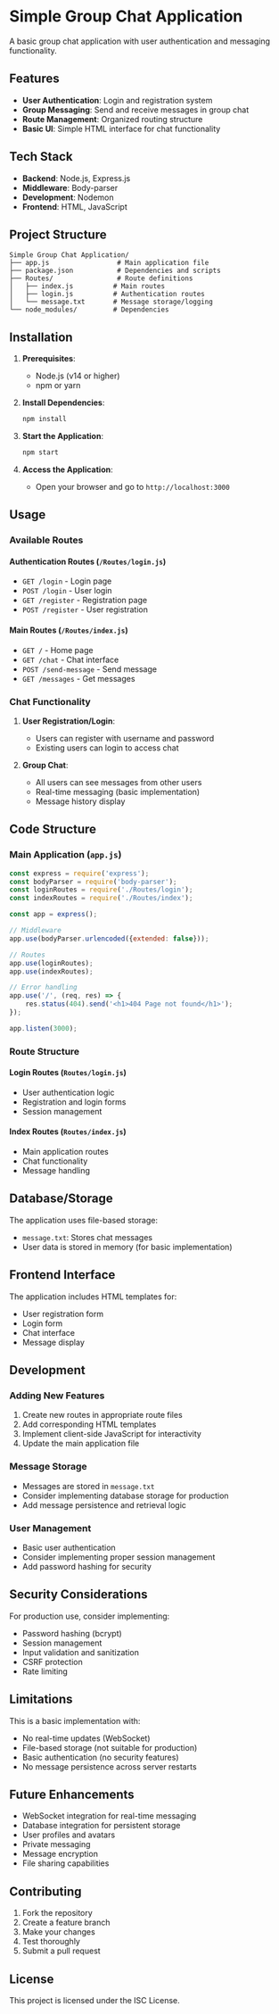 # Simple Group Chat Application

A basic group chat application with user authentication and messaging functionality.

## Features

- **User Authentication**: Login and registration system
- **Group Messaging**: Send and receive messages in group chat
- **Route Management**: Organized routing structure
- **Basic UI**: Simple HTML interface for chat functionality

## Tech Stack

- **Backend**: Node.js, Express.js
- **Middleware**: Body-parser
- **Development**: Nodemon
- **Frontend**: HTML, JavaScript

## Project Structure

```
Simple Group Chat Application/
├── app.js                 # Main application file
├── package.json           # Dependencies and scripts
├── Routes/                # Route definitions
│   ├── index.js          # Main routes
│   ├── login.js          # Authentication routes
│   └── message.txt       # Message storage/logging
└── node_modules/         # Dependencies
```

## Installation

1. **Prerequisites**:
   - Node.js (v14 or higher)
   - npm or yarn

2. **Install Dependencies**:
   ```bash
   npm install
   ```

3. **Start the Application**:
   ```bash
   npm start
   ```

4. **Access the Application**:
   - Open your browser and go to `http://localhost:3000`

## Usage

### Available Routes

#### Authentication Routes (`/Routes/login.js`)
- `GET /login` - Login page
- `POST /login` - User login
- `GET /register` - Registration page
- `POST /register` - User registration

#### Main Routes (`/Routes/index.js`)
- `GET /` - Home page
- `GET /chat` - Chat interface
- `POST /send-message` - Send message
- `GET /messages` - Get messages

### Chat Functionality

1. **User Registration/Login**:
   - Users can register with username and password
   - Existing users can login to access chat

2. **Group Chat**:
   - All users can see messages from other users
   - Real-time messaging (basic implementation)
   - Message history display

## Code Structure

### Main Application (`app.js`)
```javascript
const express = require('express');
const bodyParser = require('body-parser');
const loginRoutes = require('./Routes/login');
const indexRoutes = require('./Routes/index');

const app = express();

// Middleware
app.use(bodyParser.urlencoded({extended: false}));

// Routes
app.use(loginRoutes);
app.use(indexRoutes);

// Error handling
app.use('/', (req, res) => {
    res.status(404).send('<h1>404 Page not found</h1>');
});

app.listen(3000);
```

### Route Structure

#### Login Routes (`Routes/login.js`)
- User authentication logic
- Registration and login forms
- Session management

#### Index Routes (`Routes/index.js`)
- Main application routes
- Chat functionality
- Message handling

## Database/Storage

The application uses file-based storage:
- `message.txt`: Stores chat messages
- User data is stored in memory (for basic implementation)

## Frontend Interface

The application includes HTML templates for:
- User registration form
- Login form
- Chat interface
- Message display

## Development

### Adding New Features
1. Create new routes in appropriate route files
2. Add corresponding HTML templates
3. Implement client-side JavaScript for interactivity
4. Update the main application file

### Message Storage
- Messages are stored in `message.txt`
- Consider implementing database storage for production
- Add message persistence and retrieval logic

### User Management
- Basic user authentication
- Consider implementing proper session management
- Add password hashing for security

## Security Considerations

For production use, consider implementing:
- Password hashing (bcrypt)
- Session management
- Input validation and sanitization
- CSRF protection
- Rate limiting

## Limitations

This is a basic implementation with:
- No real-time updates (WebSocket)
- File-based storage (not suitable for production)
- Basic authentication (no security features)
- No message persistence across server restarts

## Future Enhancements

- WebSocket integration for real-time messaging
- Database integration for persistent storage
- User profiles and avatars
- Private messaging
- Message encryption
- File sharing capabilities

## Contributing

1. Fork the repository
2. Create a feature branch
3. Make your changes
4. Test thoroughly
5. Submit a pull request

## License

This project is licensed under the ISC License.
